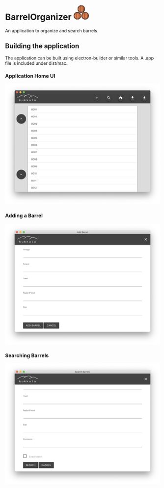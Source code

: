 # BarrelOrganizer <img src="https://github.com/KarlJussila/BarrelOrganizer/blob/master/assets/barrelIcon.png" alt="Barrel Logo" width="50" height="50">
An application to organize and search barrels

## Building the application
The application can be built using electron-builder or similar tools. A .app file is included under dist/mac.

### Application Home UI
![Image of main window](https://github.com/KarlJussila/BarrelOrganizer/blob/master/images/Main%20Window.png)

### Adding a Barrel
![Image of add barrel window](https://github.com/KarlJussila/BarrelOrganizer/blob/master/images/Add%20Barrel.png)

### Searching Barrels
![Image of search barrels window](https://github.com/KarlJussila/BarrelOrganizer/blob/master/images/Search%20Barrels.png)
